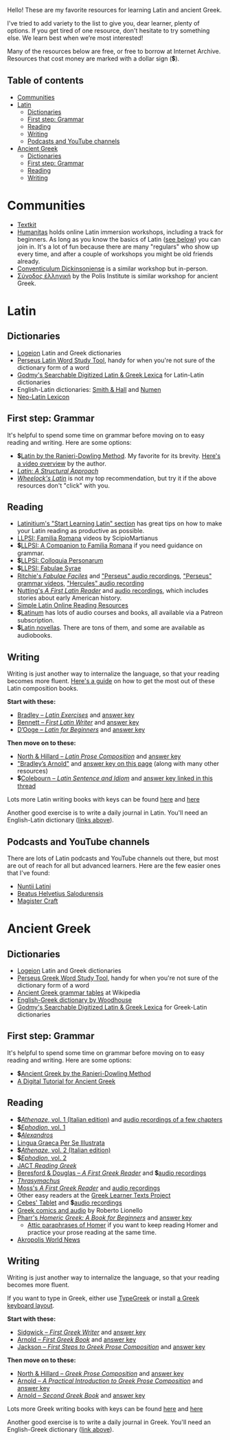 Hello! These are my favorite resources for learning Latin and ancient Greek.

I've tried to add variety to the list to give you, dear learner, plenty of options. If you get tired of one resource, don't hesitate to try something else. We learn best when we’re most interested!

Many of the resources below are free, or free to borrow at Internet Archive. Resources that cost money are marked with a dollar sign (💲).

## Table of contents
- [Communities](#communities)
- [Latin](#latin)
  - [Dictionaries](#dictionaries)
  - [First step: Grammar](#first-step-grammar)
  - [Reading](#reading)
  - [Writing](#writing)
  - [Podcasts and YouTube channels](#podcasts-and-youtube-channels)
- [Ancient Greek](#ancient-greek)
  - [Dictionaries](#dictionaries-1)
  - [First step: Grammar](#first-step-grammar-1)
  - [Reading](#reading-1)
  - [Writing](#writing-1)

# Communities

- [Textkit](https://www.textkit.com/greek-latin-forum/)
- [Humanitas](https://www.conventiculum.com/2023-english) holds online Latin immersion workshops, including a track for beginners. As long as you know the basics of Latin ([see below](#first-step-grammar)) you can join in. It's a lot of fun because there are many "regulars" who show up every time, and after a couple of workshops you might be old friends already.
- [Conventiculum Dickinsoniense](https://blogs.dickinson.edu/dcc/2022/11/09/conventiculum-dickinsoniense-2023/) is a similar workshop but in-person.
- [Σύνοδος ἑλληνική](https://www.polisjerusalem.org/program/2022-synodos-hellenikos-%E1%BC%91%CE%BB%CE%BB%CE%B7%CE%BD%CE%B9%CE%BA%E1%BD%B8%CF%82-%CF%83%CF%8D%CE%BD%CE%BF%CE%B4%CE%BF%CF%82) by the Polis Institute is similar workshop for ancient Greek.

# Latin

## Dictionaries

- [Logeion](https://logeion.uchicago.edu) Latin and Greek dictionaries
- [Perseus Latin Word Study Tool](https://www.perseus.tufts.edu/hopper/morph?la=latin), handy for when you're not sure of the dictionary form of a word
- [Godmy's Searchable Digitized Latin & Greek Lexica](http://lexica.linguax.com/) for Latin-Latin dictionaries
- English-Latin dictionaries: [Smith & Hall](https://latinitium.com/latin-dictionaries/) and [Numen](https://latinlexicon.org/search_english.php)
- [Neo-Latin Lexicon](https://neolatinlexicon.org/adumbratio-old/)

## First step: Grammar

It's helpful to spend some time on grammar before moving on to easy reading and writing. Here are some options:

- 💲[Latin by the Ranieri-Dowling Method](https://luke-ranieri.myshopify.com/products/latin-by-the-ranieri-dowling-method-latin-summary-of-forms-of-nouns-verbs-adjectives-pronouns-audio-grammar-tables). My favorite for its brevity. [Here's a video overview](https://www.youtube.com/watch?v=_yflqUWKVVc) by the author.
- [*Latin: A Structural Approach*](https://archive.org/details/latinstructurala00swee)
- [*Wheelock's Latin*](https://archive.org/details/wheelockslatin0000whee) is not my top recommendation, but try it if the above resources don't "click" with you.

## Reading

- [Latinitium's "Start Learning Latin" section](https://latinitium.com/#startlearninglatin) has great tips on how to make your Latin reading as productive as possible.
- [LLPSI: Familia Romana](https://www.youtube.com/playlist?list=PLU1WuLg45SiyrXahjvFahDuA060P487pV) videos by ScipioMartianus
- 💲[LLPSI: A Companion to Familia Romana](https://hackettpublishing.com/lingua-latina-per-se-illustrata-series/lingua-latina-a-companion-to-familia-romana-second-edition) if you need guidance on grammar.
- 💲[LLPSI: Colloquia Personarum](https://hackettpublishing.com/lingua-latina-per-se-illustrata-series/lingua-latina-colloquia-personarum-second-edition-with-full-color-illustrations)
- 💲[LLPSI: Fabulae Syrae](https://hackettpublishing.com/lingua-latina-per-se-illustrata-series/lingua-latina-fabulae-syrae)
- [Ritchie's *Fabulae Faciles*](https://geoffreysteadman.com/ritchies-fabulae-faciles/) and ["Perseus" audio recordings](http://indwellinglanguage.com/latin-media/latin-audio/perseus), ["Perseus" grammar videos](https://www.youtube.com/playlist?list=PLEC2sC2cPY4B7JSQfTPJKZU4XuoVm-Q7T), ["Hercules" audio recording](https://www.youtube.com/watch?v=cTvjDtJP_wU)
- [Nutting's *A First Latin Reader*](https://www.google.com/books/edition/A_First_Latin_Reader/ZLgKAwAAQBAJ) and [audio recordings](http://indwellinglanguage.com/latin-media/latin-audio/a-first-latin-reader), which includes stories about early American history.
- [Simple Latin Online Reading Resources](http://johnpiazza.net/latin/online-reading/)
- 💲[Latinum](https://www.latinum.org.uk/beginner) has lots of audio courses and books, all available via a Patreon subscription.
- 💲[Latin novellas](https://docs.google.com/document/d/1bF8hZuxTDtgNMSSdonEX112JJaVYqoPH7w27Oju9ETs). There are tons of them, and some are available as audiobooks.

## Writing

Writing is just another way to internalize the language, so that your reading becomes more fluent. [Here's a guide](https://latinitium.com/latin-prose-composition-books-and-method/) on how to get the most out of these Latin composition books.

**Start with these:**

- [Bradley – *Latin Exercises*](https://www.google.com/books/edition/_/84sCAAAAQAAJ) and [answer key](https://www.google.com/books/edition/_/FYwCAAAAQAAJ)
- [Bennett – *First Latin Writer*](https://www.google.com/books/edition/_/QZICAAAAQAAJ) and [answer key](https://www.google.com/books/edition/_/N5ECAAAAQAAJ)
- [D’Ooge – *Latin for Beginners*](https://www.google.com/books/edition/_/2uFEAAAAIAAJ) and [answer key](https://archive.org/details/bld-latin-for-beginners-key-rl)

**Then move on to these:**

- [North & Hillard – *Latin Prose Composition*](https://archive.org/details/north-m.-hilladr-a.-latin-prose-composition-1913) and [answer key](https://archive.org/details/LatinProseCompNorthHillardKEY)
- ["Bradley’s Arnold"](https://archive.org/details/practicalintrod00arnouoft) and [answer key on this page](http://hiberna-cr.wikidot.com/downloads) (along with many other resources)
- 💲[Colebourn – *Latin Sentence and Idiom*](https://www.amazon.com/Latin-Sentence-Idiom-Composition-Language/dp/0862922658) and [answer key linked in this thread](https://www.textkit.com/greek-latin-forum/viewtopic.php?f=3&t=64677)

Lots more Latin writing books with keys can be found [here](https://www.textkit.com/greek-latin-forum/viewtopic.php?f=6&p=213636) and [here](https://www.edonnelly.com/google.html#4)

Another good exercise is to write a daily journal in Latin. You'll need an English-Latin dictionary ([links above](#dictionaries)).

## Podcasts and YouTube channels

There are lots of Latin podcasts and YouTube channels out there, but most are out of reach for all but advanced learners. Here are the few easier ones that I've found:

- [Nuntii Latini](https://nuntiilatini.com/)
- [Beatus Helvetius Salodurensis](https://www.youtube.com/@beatushelvetiussalodurensi3658/videos)
- [Magister Craft](https://www.youtube.com/@MagisterCraft/videos)

# Ancient Greek

## Dictionaries

- [Logeion](https://logeion.uchicago.edu) Latin and Greek dictionaries
- [Perseus Greek Word Study Tool](https://www.perseus.tufts.edu/hopper/morph?la=greek), handy for when you're not sure of the dictionary form of a word
- [Ancient Greek grammar tables](https://en.m.wiktionary.org/wiki/Appendix:Ancient_Greek_grammar_tables) at Wikipedia
- [English-Greek dictionary by Woodhouse](https://artflsrv03.uchicago.edu/efts/woodhouse/woodhouse_search.html)
- [Godmy's Searchable Digitized Latin & Greek Lexica](http://lexica.linguax.com/) for Greek-Latin dictionaries

## First step: Grammar

It's helpful to spend some time on grammar before moving on to easy reading and writing. Here are some options:

- 💲[Ancient Greek by the Ranieri-Dowling Method](https://luke-ranieri.myshopify.com/products/ancient-greek-by-the-ranieri-dowling-method-latin-summary-of-forms-of-nouns-verbs-adjectives-pronouns-audio-grammar-tables)
- [A Digital Tutorial for Ancient Greek](https://daedalus.umkc.edu/FirstGreekBook/index.html)

## Reading

- 💲[*Athenaze*, vol. 1 (Italian edition)](https://www.amazon.it/dp/8895611497) and [audio recordings of a few chapters](https://www.youtube.com/playlist?list=PLU1WuLg45SixrxviQiHOlkdkT-XPvyrgv)
- 💲[*Ephodion*, vol. 1](https://www.amazon.it/dp/8895611128)
- 💲[*Alexandros*](https://www.amazon.com/dp/8493579874)
- [Lingua Graeca Per Se Illustrata](https://seumasjeltzz.github.io/LinguaeGraecaePerSeIllustrata/)
- 💲[*Athenaze*, vol. 2 (Italian edition)](https://www.amazon.it/dp/8895611500)
- 💲[*Ephodion*, vol. 2](https://www.amazon.it/dp/8895611209)
- [JACT *Reading Greek*](https://archive.org/details/readinggreektext0000unse)
- [Beresford & Douglas – *A First  Greek  Reader*](https://archive.org/details/BERESFORDDOUGLAS-AFirstGreekReader) and 💲[audio recordings](https://ancientgreek.eu/edu/first-greek-reader.html)
- [*Thrasymachus*](https://archive.org/details/Thrasymachus_A_New_Greek_Course)
- [Moss's *A First Greek Reader*](https://www.google.com/books/edition/_/-A4BAAAAYAAJ) and [audio recordings](https://www.latinperdiem.com/a-first-greek-reader-charles-melville-moss-audio-files/)
- Other easy readers at the [Greek Learner Texts Project](https://greek-learner-texts.org/texts/#19th20th-century-easy-greek-readers)
- [Cebes' Tablet](https://geoffreysteadman.com/cebes-tablet/) and 💲[audio recordings](https://ancientgreek.eu/audiobooks/cebes.html)
- [Greek comics and audio](https://archive.org/details/@bedwere?and[]=subject%3A%22Ancient+Greek%22) by Roberto Lionello
- [Pharr's *Homeric Greek: A Book for Beginners*](https://archive.org/details/PharrBeginningHomericGreek1920) and [answer key](https://archive.org/details/pharr-answer-key)
  - [Attic paraphrases of Homer](https://ryanfb.xyz/etc/2019/02/25/resources_for_reading_homeric_greek.html#paraphrases) if you want to keep reading Homer and practice your prose reading at the same time.
- [Akropolis World News](http://www.akwn.net/)

## Writing

Writing is just another way to internalize the language, so that your reading becomes more fluent.

If you want to type in Greek, either use [TypeGreek](https://www.typegreek.com/) or install [a Greek keyboard layout](https://help.keyman.com/keyboard/galaxie_greek_mnemonic/3.2.2/galaxie_greek_mnemonic).

**Start with these:**

- [Sidgwick – *First Greek Writer*](https://www.google.com/books/edition/_/YI0CAAAAQAAJ) and [answer key](https://www.google.com/books/edition/_/Zo0CAAAAQAAJ)
- [Arnold – *First Greek Book*](https://www.google.com/books/edition/_/Ok0EAAAAQAAJ) and [answer key](https://www.google.com/books/edition/_/OU0EAAAAQAAJ)
- [Jackson – *First Steps to Greek Prose Composition*](https://www.google.com/books/edition/_/JpMCAAAAQAAJ) and [answer key](https://www.google.com/books/edition/_/KJMCAAAAQAAJ)

**Then move on to these:**

- [North & Hillard – *Greek Prose Composition*](https://archive.org/details/greekprosecompos0000nort) and [answer key](https://archive.org/details/rl-nh-greek-prose-composition-key)
- [Arnold – *A Practical Introduction to Greek Prose Composition*](https://www.google.com/books/edition/_/3ygSAAAAIAAJ) and [answer key](https://www.google.com/books/edition/_/XYgCAAAAQAAJ)
- [Arnold – *Second Greek Book*](https://www.google.com/books/edition/_/EIsCAAAAQAAJ) and [answer key](https://www.google.com/books/edition/_/EYsCAAAAQAAJ)

Lots more Greek writing books with keys can be found [here](https://www.textkit.com/greek-latin-forum/viewtopic.php?f=6&p=213636) and [here](https://www.edonnelly.com/google.html#11)

Another good exercise is to write a daily journal in Greek. You'll need an English-Greek dictionary ([link above](#dictionaries-1)).
